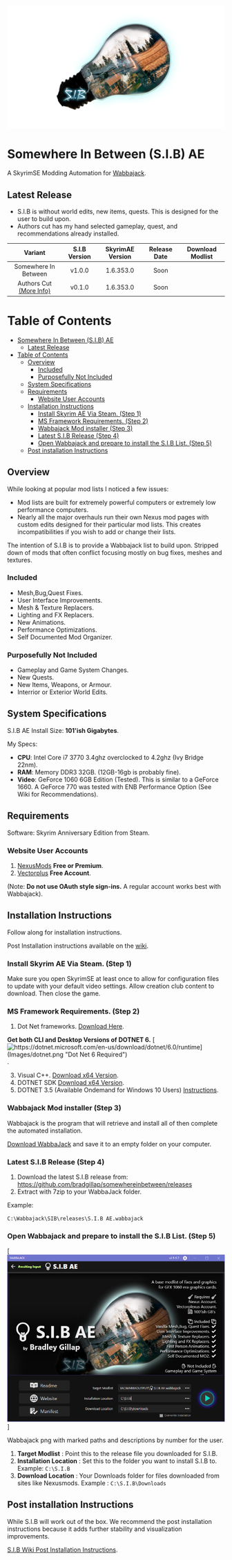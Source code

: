 
![S.I.B Logo](Images/SplashV2large.png)


# Somewhere In Between (S.I.B) AE
A SkyrimSE Modding Automation for [Wabbajack](https://www.wabbajack.org/#/).

## Latest Release

* S.I.B is without world edits, new items, quests. This is designed for the user to build upon.
* Authors cut has my hand selected gameplay, quest, and recommendations already installed.

| Variant                                                                                          | S.I.B Version | SkyrimAE Version | Release Date | Download Modlist |
|:------------------------------------------------------------------------------------------------:|:-------------:|:----------------:|:------------:|:----------------:|
| Somewhere In Between                                                                             | v1.0.0        | 1.6.353.0        | Soon         |                  |
| Authors Cut [(More Info)](https://github.com/bradgillap/somewhereinbetween/wiki/SIB-Authors-Cut) | v0.1.0        | 1.6.353.0        | Soon         |                  |

# Table of Contents

- [Somewhere In Between (S.I.B) AE](#somewhere-in-between--sib--ae)
  * [Latest Release](#latest-release)
- [Table of Contents](#table-of-contents)
  * [Overview](#overview)
    + [Included](#included)
    + [Purposefully Not Included](#purposefully-not-included)
  * [System Specifications](#system-specifications)
  * [Requirements](#requirements)
    + [Website User Accounts](#website-user-accounts)
  * [Installation Instructions](#installation-instructions)
    + [Install Skyrim AE Via Steam. (Step 1)](#install-skyrim-ae-via-steam--step-1-)
    + [MS Framework Requirements. (Step 2)](#ms-framework-requirements--step-2-)
    + [Wabbajack Mod installer (Step 3)](#wabbajack-mod-installer--step-3-)
    + [Latest S.I.B Release (Step 4)](#latest-sib-release--step-4-)
    + [Open Wabbajack and prepare to install the S.I.B List. (Step 5)](#open-wabbajack-and-prepare-to-install-the-sib-list--step-5-)
  * [Post installation Instructions](#post-installation-instructions)

## Overview

While looking at popular mod lists I noticed a few issues:

* Mod lists are built for extremely powerful computers or extremely low performance computers.
* Nearly all the major overhauls run their own Nexus mod pages with custom edits designed for their particular mod lists. This creates incompatibilities if you wish to add or change their lists.

The intention of S.I.B is to provide a Wabbajack list to build upon. Stripped down of mods that often conflict focusing mostly on bug fixes, meshes and textures.

### Included

* Mesh,Bug,Quest Fixes.
* User Interface Improvements.
* Mesh & Texture Replacers.
* Lighting and FX Replacers.
* New Animations.
* Performance Optimizations.
* Self Documented Mod Organizer.

### Purposefully Not Included

* Gameplay and Game System Changes.
* New Quests.
* New Items, Weapons, or Armour.
* Interrior or Exterior World Edits.



## System Specifications

S.I.B AE Install Size: **101'ish Gigabytes**.

My Specs:
* **CPU**: Intel Core i7 3770 3.4ghz overclocked to 4.2ghz (Ivy Bridge 22nm).
* **RAM**: Memory DDR3 32GB. (12GB-16gb is probably fine).
* **Video**: GeForce 1060 6GB Edition (Tested). This is similar to a GeForce 1660. A GeForce 770 was tested with ENB Performance Option (See Wiki for Recommendations).

## Requirements

Software: Skyrim Anniversary Edition from Steam.

### Website User Accounts

1. [NexusMods](https://www.nexusmods.com/modrewards#/store/item/35)  **Free or Premium**.
2. [Vectorplus](https://vectorplexus.com/) **Free Account**.

(Note: **Do not use OAuth style sign-ins.** A regular account works best with Wabbajack).

## Installation Instructions

Follow along for installation instructions.

Post Installation instructions available on the [wiki](https://github.com/bradgillap/somewhereinbetween/wiki).

### Install Skyrim AE Via Steam. (Step 1)

Make sure you open SkyrimSE at least once to allow for configuration files to update with your default video settings. Allow creation club content to download. Then close the game.

### MS Framework Requirements. (Step 2)

1. Dot Net frameworks. [Download Here](https://dotnet.microsoft.com/en-us/download/dotnet/6.0/runtime).

**Get both CLI and Desktop Versions of DOTNET 6.**
[![https://dotnet.microsoft.com/en-us/download/dotnet/6.0/runtime](Images/dotnet.png "Dot Net 6 Required")](https://dotnet.microsoft.com/en-us/download/dotnet/6.0/runtime).

3. Visual C++.         [Download x64 Version](https://docs.microsoft.com/en-US/cpp/windows/latest-supported-vc-redist?view=msvc-170).
4. DOTNET SDK          [Download x64 Version](https://dotnet.microsoft.com/en-us/download).
5. DOTNET 3.5 (Available Ondemand for Windows 10 Users) [Instructions](https://docs.microsoft.com/en-us/dotnet/framework/install/dotnet-35-windows).

### Wabbajack Mod installer (Step 3)

Wabbajack is the program that will retrieve and install all of then complete the automated installation.

[Download WabbaJack](https://www.wabbajack.org/#/) and save it to an empty folder on your computer.

### Latest S.I.B Release (Step 4)

1. Download the latest S.I.B release from: https://github.com/bradgillap/somewhereinbetween/releases
2. Extract with 7zip to your WabbaJack folder.

Example:

```
C:\Wabbajack\SIB\releases\S.I.B AE.wabbajack
```

### Open Wabbajack and prepare to install the S.I.B List. (Step 5)

[![Images/Wabbajack2.PNG](Images/Wabbajack2.PNG "Dot Net 6 Required")]

Wabbajack png with marked paths and descriptions by number for the user.

1. **Target Modlist** : Point this to the release file you downloaded for S.I.B.
2. **Installation Location** : Set this to the folder you want to install S.I.B to. Example: ``C:\S.I.B``
3. **Download Location** : Your Downloads folder for files downloaded from sites like Nexusmods. Example : ``C:\S.I.B\Downloads``

## Post installation Instructions

While S.I.B will work out of the box. We recommend the post installation instructions because it adds further stability and visualization improvements.

[S.I.B Wiki Post Installation Instructions](https://github.com/bradgillap/somewhereinbetween/wiki).
